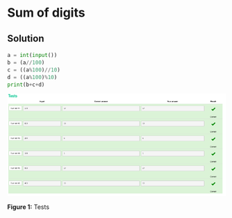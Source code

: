 # Sum of digits
## Solution
```.py
a = int(input())
b = (a//100)
c = ((a%100)//10)
d = ((a%100)%10)
print(b+c+d)
```

![](https://github.com/thumulakaru/Unit-1/blob/main/Screen%20Shot%202022-08-29%20at%2020.36.14.png)

**Figure 1:** Tests
